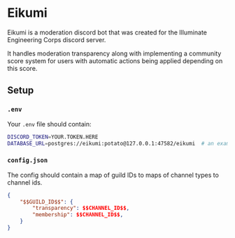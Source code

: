 # Eikumi

Eikumi is a moderation discord bot that was created for the Illuminate Engineering Corps discord server.

It handles moderation transparency along with implementing a community score system for users with automatic actions being applied depending on this score.

## Setup

### `.env`

Your `.env` file should contain:
```bash
DISCORD_TOKEN=YOUR.TOKEN.HERE
DATABASE_URL=postgres://eikumi:potato@127.0.0.1:47582/eikumi  # an example.
```

### `config.json`

The config should contain a map of guild IDs to maps of channel types to channel ids.

```json
{
    "$$GUILD_ID$$": {
        "transparency": $$CHANNEL_ID$$,
        "membership": $$CHANNEL_ID$$,
    }
}
```